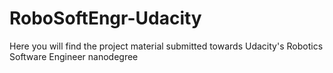 # RoboSoftEngr-Udacity

Here you will find the project material submitted towards Udacity's Robotics Software Engineer nanodegree
